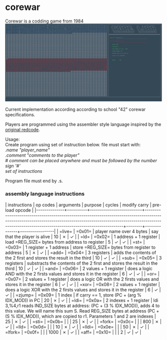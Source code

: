 # corewar
Corewar is a codding game from 1984
<br><img src="corewar-animation.gif" alt="corewar-animation" width="1195"/>

Current implementation according according to school "42" corewar specifications.</br>

Players are programmed using the assembler style language inspired by the <a href="http://vyznev.net/corewar/guide.html"> original redcode</a>.</br>

Usage:</br>
Create program using set of instruction below. file must start with:</br>
*.name "player_name"*</br>
*.comment "comments to the player"*</br>
*\# comment can be placed anywhere and must be followed by the number sign '#'*</br>
*set of instructions*</br>

Program file must end by .s.</br>


### assembly language instructions

| instructions | op codes | arguments                | purpose                                                                                                                                                                                                                       | cycles | modify carry | pre-load opcode |
|--------------+----------+--------------------------+-------------------------------------------------------------------------------------------------------------------------------------------------------------------------------------------------------------------------------+--------+--------------+-----------------|
| =live=       | =0x01=   | player name over 4 bytes | say that the player is alive                                                                                                                                                                                                  |     10 | ✗            | ✓               |
| =ld=         | =0x02=   | 1 address + 1 register   | load =REG_SIZE= bytes from address to register                                                                                                                                                                                |      5 | ✓            | ✓               |
| =st=         | =0x03=   | 1 register + 1 address   | store =REG_SIZE= bytes from register to address                                                                                                                                                                               |      5 | ✗            | ✓               |
| =add=        | =0x04=   | 3 registers              | adds the contents of the 2 first and stores the result in the third                                                                                                                                                           |     10 | ✓            | ✓               |
| =sub=        | =0x05=   | 3 registers              | substracts the contents of the 2 first and stores the result in the third                                                                                                                                                     |     10 | ✓            | ✓               |
| =and=        | =0x06=   | 2 values + 1 register    | does a logic AND with the 2 firsts values and stores it in the register                                                                                                                                                       |      6 | ✓            | ✓               |
| =or=         | =0x07=   | 2 values + 1 register    | does a logic OR with the 2 firsts values and stores it in the register                                                                                                                                                        |      6 | ✓            | ✓               |
| =xor=        | =0x08=   | 2 values + 1 register    | does a logic XOR with the 2 firsts values and stores it in the register                                                                                                                                                       |      6 | ✓            | ✓               |
| =zjump=      | =0x09=   | 1 index                  | if carry == 1, store (PC + (arg % IDX_MOD)) in PC                                                                                                                                                                             |     20 | ✗            | ✓               |
| =ldi=        | =0x0a=   | 2 indexes + 1 register   | ldi 3,%4,r1 reads IND_SIZE bytes at address: (PC + (3 % IDX_MOD)), adds 4 to this value. We will name this sum S. Read REG_SIZE bytes at address (PC + (S % IDX_MOD)), which are copied to r1. Parameters 1 and 2 are indexes |     25 | ✗            | ✓               |
| =sti=        | =0x0b=   |                          |                                                                                                                                                                                                                               |     25 | ✗            | ✓               |
| =fork=       | =0x0c=   |                          |                                                                                                                                                                                                                               |    800 | ✗            | ✓               |
| =lld=        | =0x0d=   |                          |                                                                                                                                                                                                                               |     10 | ✗            | ✓               |
| =lldi=       | =0x0e=   |                          |                                                                                                                                                                                                                               |     50 | ✗            | ✓               |
| =lfork=      | =0x0f=   |                          |                                                                                                                                                                                                                               |   1000 | ✗            | ✓               |
| =aff=        | =0x10=   |                          |                                                                                                                                                                                                                               |      2 | ✓            | ✓ 	           |

